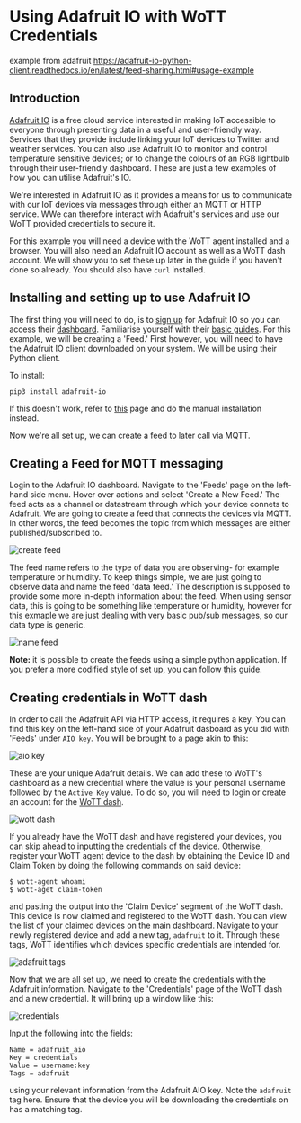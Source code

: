 # Using Adafruit IO with WoTT Credentials

example from adafruit 
https://adafruit-io-python-client.readthedocs.io/en/latest/feed-sharing.html#usage-example


## Introduction

[Adafruit IO](https://io.adafruit.com) is a free cloud service interested in making IoT accessible to everyone through presenting data in a useful and user-friendly way. Services that they provide include linking your IoT devices to Twitter and weather services. You can also use Adafruit IO to monitor and control temperature sensitive devices; or to change the colours of an RGB lightbulb through their user-friendly dashboard. These are just a few examples of how you can utilise Adafruit's IO.

We're interested in Adafruit IO as it provides a means for us to communicate with our IoT devices via messages through either an MQTT or HTTP service. WWe can therefore interact with Adafruit's services and use our WoTT provided credentials to secure it.

For this example you will need a device with the WoTT agent installed and a browser. You will also need an Adafruit IO account as well as a WoTT dash account. We will show you to set these up later in the guide if you haven't done so already. You should also have `curl` installed.

## Installing and setting up to use Adafruit IO

The first thing you will need to do, is to [sign up](https://accounts.adafruit.com/users/sign_up) for Adafruit IO so you can access their [dashboard](https://io.adafruit.com/). Familiarise yourself with their [basic guides](https://learn.adafruit.com/series/adafruit-io-basics). For this example, we will be creating a 'Feed.' First however, you will need to have the Adafruit IO client downloaded on your system. We will be using their Python client. 

To install: 

```
pip3 install adafruit-io
```
If this doesn't work, refer to [this](https://adafruit-io-python-client.readthedocs.io/en/latest/index.html) page and do the manual installation instead.

Now we're all set up, we can create a feed to later call via MQTT.


## Creating a Feed for MQTT messaging

Login to the Adafruit IO dashboard. Navigate to the 'Feeds' page on the left-hand side menu. Hover over actions and select 'Create a New Feed.' The feed acts as a channel or datastream through which your device connets to Adafruit. We are going to create a feed that connects the devices via MQTT. In other words, the feed becomes the topic from which messages are either published/subscribed to.

![create feed](https://github.com/WoTTsecurity/agent/blob/master/docs/examples/adafruit-io/adafruit-add.png)

The feed name refers to the type of data you are observing- for example temperature or humidity. To keep things simple, we are just going to observe data and name the feed 'data feed.' The description is supposed to provide some more in-depth information about the feed. When using sensor data, this is going to be something like temperature or humidity, however for this exmaple we are just dealing with very basic pub/sub messages, so our data type is generic. 

![name feed](https://github.com/WoTTsecurity/agent/blob/master/docs/examples/adafruit-io/feed-details.png)

**Note:** it is possible to create the feeds using a simple python application. If you prefer a more codified style of set up, you can follow [this](https://adafruit-io-python-client.readthedocs.io/en/latest/feeds.html) guide.

## Creating credentials in WoTT dash

In order to call the Adafruit API via HTTP access, it requires a key. You can find this key on the left-hand side of your Adafruit dasboard as you did with 'Feeds' under `AIO key`. You will be brought to a page akin to this:

![aio key](https://github.com/WoTTsecurity/agent/blob/master/docs/examples/adafruit-io/aio-key-modal.png)

These are your unique Adafruit details. We can add these to WoTT's dashboard as a new credential where the value is your personal username followed by the `Active Key` value. To do so, you will need to login or create an account for the [WoTT dash](https://dash.wott.io).

![wott dash](https://github.com/WoTTsecurity/agent/blob/master/docs/examples/adafruit-io/wott-login.png)

If you already have the WoTT dash and have registered your devices, you can skip ahead to inputting the credentials of the device. Otherwise, register your WoTT agent device to the dash by obtaining the Device ID and Claim Token by doing the following commands on said device:

``` 
$ wott-agent whoami
$ wott-aget claim-token
```

and pasting the output into the 'Claim Device' segment of the WoTT dash. This device is now claimed and registered to the WoTT dash. You can view the list of your claimed devices on the main dashboard. Navigate to your newly registered device and add a new tag, `adafruit` to it. Through these tags, WoTT identifies which devices specific credentials are intended for.

![adafruit tags](https://github.com/WoTTsecurity/agent/blob/master/docs/examples/adafruit-io/adafruit-tags.png)

Now that we are all set up, we need to create the credentials with the Adafruit information. Navigate to the 'Credentials' page of the WoTT dash and a new credential. It will bring up a window like this:

![credentials](https://github.com/WoTTsecurity/agent/blob/master/docs/examples/adafruit-io/credentials.png)

Input the following into the fields:

```
Name = adafruit_aio
Key = credentials
Value = username:key
Tags = adafruit
```

using your relevant information from the Adafruit AIO key.
Note the `adafruit` tag here. Ensure that the device you will be downloading the credentials on has a matching tag.


